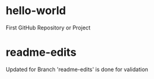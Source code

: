 # hello-world
First GitHub Repository or Project
# readme-edits
Updated for Branch 'readme-edits' is done for validation
